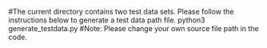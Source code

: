 #The current directory contains two test data sets. Please follow the instructions below to generate a test data path file.
python3 generate_testdata.py
#Note: Please change your own source file path in the code.
